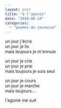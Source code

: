 ```yaml
---
layout: post
title: "à l'agonie"
date: "2020-06-24"
categories: 
  - "poemes-de-jeunesse"
---
```


un jour j'écris  
un jour je lis  
mais toujours je m'ennuie

un jour je crie  
un jour je prie  
mais toujours je suis seul

un jour je cours  
un jour je marche  
mais toujours...

l'agonie me suit
